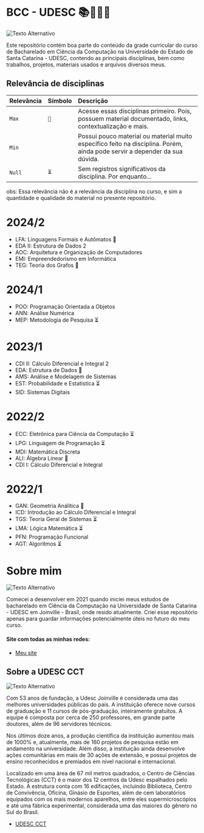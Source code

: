 # BCC - UDESC 📚🧑🏻‍💻
![Texto Alternativo](https://github.com/hertonnn/UDESC_Ciencia_da_Computacao/blob/master/utils/img/img_matrix.gif)

Este repositório contém boa parte do conteúdo da grade curricular do curso de Bacharelado em Ciência da Computação na 
Universidade do Estado de Santa Catarina - UDESC, contendo as principais disciplinas, 
bem como trabalhos, projetos, materiais usados e arquivos diversos meus.

## Relevância de disciplinas 

| Relevância | Símbolo    | Descrição                           |
| :---------- | :--------- | :---------------------------------- |
| `Max` | `📌` | Acesse essas disciplinas primeiro. Pois, possuem material documentado, links, contextualização e mais. |
| `Min` | `  ` | Possui pouco material ou material muito específico feito na disciplina. Porém, ainda pode servir a depender da sua dúvida.|
| `Null`| `⏳` | Sem registros significativos da disciplina. Por enquanto...						 |

obs: Essa relevância não é a relevância da disciplina no curso, e sim a quantidade e qualidade do material no presente repositório.


# 2024/2
- LFA: Linguagens Formais e Autômatos 📌
- EDA II: Estrutura de Dados 2 
- AOC: Arquitetura e Organização de Computadores
- EMI: Empreendedorismo em Informática
- TEG: Teoria dos Grafos 📌
# 2024/1
- POO: Programação Orientada a Objetos
- ANN: Análise Numérica
- MEP: Metodologia de Pesquisa ⏳
# 2023/1
- CDI II: Cálculo Diferencial e Integral 2
- EDA: Estrutura de Dados 📌
- AMS: Análise e Modelagem de Sistemas
- EST: Probabilidade e Estatística ⏳
- SID: Sistemas Digitais
# 2022/2
- ECC: Eletrõnica para Ciência da Computação ⏳
- LPG: Linguagem de Programação ⏳
- MDI: Matemática Discreta
- ALI: Álgebra Linear 📌
- CDI I: Cálculo Diferencial e Integral
# 2022/1
- GAN: Geometria Análitica 📌
- ICD: Introdução ao Cálculo Diferencial e Integral
- TGS: Teoria Geral de Sistemas ⏳
- LMA: Lógica Matemática ⏳
- PFN: Programação Funcional 
- AGT: Algoritmos ⏳
# Sobre mim

![Texto Alternativo](https://github.com/hertonnn/UDESC_Ciencia_da_Computacao/blob/master/utils/img/img_site.png)

Comecei a desenvolver em 2021 quando iniciei meus estudos de bacharelado em Ciência da Computação na Universidade de Santa Catarina - UDESC em Joinville - Brasil, onde resido atualmente. Criei esse repositório apenas para guardar informações potencialmente úteis no futuro do meu curso. 

#### Site com todas as minhas redes:
- [Meu site](https://hertonnn.github.io/)
## Sobre a UDESC CCT

![Texto Alternativo](https://github.com/hertonnn/UDESC_Ciencia_da_Computacao/blob/master/utils/img/img_udesc.jpg)

Com 53 anos de fundação, a Udesc Joinville é considerada uma das melhores universidades públicas do país. A instituição oferece nove cursos de graduação e 11 cursos de pós-graduação, inteiramente gratuitos. A equipe é composta por cerca de 250 professores, em grande parte doutores, além de 96 servidores técnicos.

Nos últimos doze anos, a produção científica da instituição aumentou mais de 1000% e, atualmente, mais de 160 projetos de pesquisa estão em andamento na universidade. Além disso, a instituição ainda desenvolve ações comunitárias em mais de 30 ações de extensão, e possui projetos de ensino reconhecidos e premiados em nível nacional e internacional.

Localizado em uma área de 67 mil metros quadrados, o Centro de Ciências Tecnológicas (CCT) é o maior dos 12 centros da Udesc espalhados pelo Estado. A estrutura conta com 16 edificações, incluindo Biblioteca, Centro de Convivência, Oficina, Ginásio de Esportes, além de cem laboratórios equipados com os mais modernos aparelhos, entre eles supermicroscópios e até uma fábrica experimental, considerada uma das maiores do gênero no Sul do Brasil.

- [UDESC CCT](https://www.udesc.br/cct)

